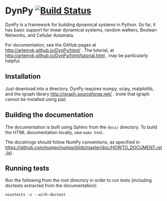 DynPy [![Build Status](https://travis-ci.org/artemyk/DynPy.svg?branch=master)](https://travis-ci.org/artemyk/DynPy)
=====

DynPy is a framework for building dynamical systems in Python.  So far, it has basic support for linear dynamical systems, random walkers, Boolean Networks, and Cellular Autamata.

For documentation, see the GitHub pages at http://artemyk.github.io/DynPy/html/ .  The tutorial, at http://artemyk.github.io/DynPy/html/tutorial.html , may be particularly helpful.


Installation
------------
Just download into a directory.  DynPy requires numpy, scipy, matplotlib, and the igraph library http://igraph.sourceforge.net/ .  (note that igraph cannot be installed using pip)


Building the documentation
--------------------------

The documentation is built using Sphinx from the ``docs/`` directory.  To build the HTML documentation locally, use ``make html``.

The docstrings should follow NumPy conventions, as specified in https://github.com/numpy/numpy/blob/master/doc/HOWTO_DOCUMENT.rst.txt .

Running tests
-------------

Run the following from the root directory in order to run tests (including doctests extracted from the documentation):

``nosetests -v --with-doctest``



